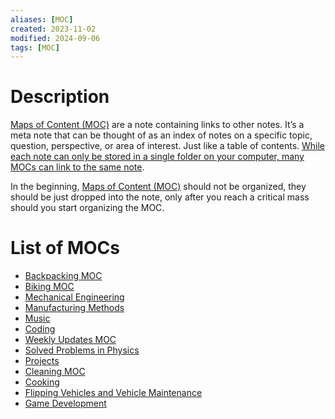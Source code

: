 ```yaml
---
aliases: [MOC]
created: 2023-11-02
modified: 2024-09-06
tags: [MOC]
---
```


# Description

[Maps of Content (MOC)](Maps%20of%20Content%20(MOC).md) are a note containing links to other notes. It’s a meta note that can be thought of as an index of notes on a specific topic, question, perspective, or area of interest. Just like a table of contents. [While each note can only be stored in a single folder on your computer, many MOCs can link to the same note](https://www.dsebastien.net/2022-05-15-maps-of-content/). 

In the beginning, [Maps of Content (MOC)](Maps%20of%20Content%20(MOC).md) should not be organized, they should be just dropped into the note, only after you reach a critical mass should you start organizing the MOC.

# List of MOCs

- [Backpacking MOC](../../2AREAS/BACKPACKING/Backpacking%20MOC.md)
- [Biking MOC](../CYCLING/Biking%20MOC.md)
- [Mechanical Engineering](../../2AREAS/MECHANICAL%20ENGINEERING/Mechanical%20Engineering.md)
- [Manufacturing Methods](../../2AREAS/MECHANICAL%20ENGINEERING/Manufacturing%20Methods.md)
- [Music](../../2AREAS/MUSIC/Music.md)
- [Coding](../../2AREAS/CODING/Coding.md)
- [Weekly Updates MOC](../../../3RESOURCES/PERIODIC%20REVIEWS/WEEKLY%20UPDATES/Weekly%20Updates%20MOC.md)
- [Solved Problems in Physics](../SOLVED%20PROBLEMS%20IN%20PHYSICS/Solved%20Problems%20in%20Physics.md)
- [Projects](../../../1PROJECTS/Projects.md)
- [Cleaning MOC](../../../2AREAS/CLEANING/Cleaning%20MOC.md)
- [Cooking](../../../3RESOURCES/COOKING/Cooking.md)
- [Flipping Vehicles and Vehicle Maintenance](../../../3RESOURCES/BKM/Flipping%20Vehicles%20and%20Vehicle%20Maintenance.md)
- [Game Development](../../../3RESOURCES/GAME%20DEVELOPMENT/Game%20Development.md)

